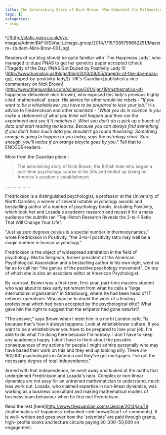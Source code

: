 ```yaml
---
title: The Astonishing Story of Nick Brown, Who Debunked the Mathematics of Happiness
tags: []
categories:
- blog
---
```

![](http://static.guim.co.uk/sys-
images/Admin/BkFill/Default_image_group/2014/1/15/1389799662251/Masters-
student-Nick-Brow-001.jpg)
<!--more-->

Readers of our blog should be quite familiar with 'The Happiness Lady', who
managed to dupe PNAS to get her genetics paper accepted (check [Tragedy of the
Day: PNAS Got Duped by Positivity Lady
!!](http://www.homolog.us/blogs/blog/2013/08/05/tragedy-of-the-day-pnas-got-
duped-by-positivity-lady/)). UK's Guardian [published a nice commentary on
Nick Brown](http://www.theguardian.com/science/2014/jan/19/mathematics-of-
happiness-debunked-nick-brown), who exposed this lady's previous highly cited
'mathematical' paper. His advice for other would-be rebels - _"If you want to
be a whistleblower you have to be prepared to lose your job."_ His advice to
Frederickson and other scientists - _"What you do in science is you make a
statement of what you think will happen and then run the experiment and see if
it matches it. What you don't do is pick up a bunch of data and start reading
tea leaves. Because you can always find something. If you don't have much data
you shouldn't go round theorising. Something orange is going to happen to you
today, says the astrology chart. Sure enough, you'll notice if an orange
bicycle goes by you."_ Tell that to ENCODE-leaders.

More from the Guardian piece -

> The astonishing story of Nick Brown, the British man who began a part-time
psychology course in his 50s and ended up taking on America's academic
establishment

....................

Fredrickson is a distinguished psychologist, a professor at the University of
North Carolina, a winner of several notable psychology awards and bestselling
author of a number of psychology books, including Positivity, which took her
and Losada's academic research and recast it for a mass audience the subtitle
ran "Top-Notch Research Reveals the 3-to-1 Ratio That Will Change Your Life".

"Just as zero degrees celsius is a special number in thermodynamics," wrote
Fredrickson in Positivity, "the 3-to-1 positivity ratio may well be a magic
number in human psychology."

Fredrickson is the object of widespread admiration in the field of psychology.
Martin Seligman, former president of the American Psychological Association
and a bestselling author in his own right, went so far as to call her "the
genius of the positive psychology movement". On top of which she is also an
associate editor at American Psychologist.

By contrast, Brown was a first-term, first-year, part-time masters student who
was about to take early retirement from what he calls a "large international
organisation" in Strasbourg, where he had been head of IT network operations.
Who was he to doubt the work of a leading professional which had been accepted
by the psychological elite? What gave him the right to suggest that the
emperor had gone naturist?

"The answer," says Brown when I meet him in a north London cafe, "is because
that's how it always happens. Look at whistleblower culture. If you want to be
a whistleblower you have to be prepared to lose your job. I'm able to do what
I'm doing here because I'm nobody. I don't have to keep any academics happy. I
don't have to think about the possible consequences of my actions for people I
might admire personally who may have based their work on this and they end up
looking silly. There are 160,000 psychologists in America and they've got
mortgages. I've got the necessary degree of total independence."

Armed with that independence, he went away and looked at the maths that
underpinned Fredrickson and Losada's ratio. Complex or non-linear dynamics are
not easy for an untrained mathematician to understand, much less work out.
Losada, who claimed expertise in non-linear dynamics, was working as a
business consultant and making mathematical models of business team behaviour
when he first met Fredrickson.

Read the rest [here](http://www.theguardian.com/science/2014/jan/19
/mathematics-of-happiness-debunked-nick-brown#start-of-comments). It is well-
written and goes over how the 'scientists' are paid through grants, high-
profile books and lecture circuits paying $30,000-$50,000 an engagement.

